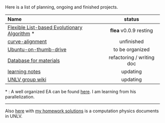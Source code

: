 Here is a list of planning, ongoing and finished projects.

| Name                                               |          status           |
| :------------------------------------------------- | :-----------------------: |
| [Flexible List-based Evolutionary Algorithm][1] \* |  **flea** v0.0.9 resting  |
| [curve-alignment][2]                               |        unfinished         |
| [Ubuntu-on-thumb-drive][3]                         |      to be organized      |
| [Database for materials][4]                        | refactoring / writing doc |
| [learning notes][5]                                |         updating          |
| [UNLV group wiki][6]                               |         updating          |


[1]:https://github.com/yk-liu/flea
[2]:https://github.com/yk-liu/curve-alignment
[3]:https://github.com/yk-liu/Ubuntu-on-thumb-drive
[4]:https://github.com/yk-liu/database
[5]:https://github.com/yk-liu/learning-notes
[6]:https://github.com/yk-liu/CMS/wiki

 \* :  A well organized EA can be found [here](https://github.com/PytLab/gaft). I am learning from his parallelization.

------------
Also [here](https://github.com/qzhu2017/2017-cmp) with [my homework solutions](https://github.com/yk-liu/2017-cmp) is a computation physics documents in UNLV. 